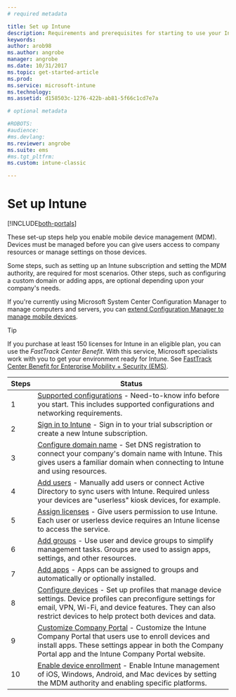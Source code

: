 ```yaml
---
# required metadata

title: Set up Intune
description: Requirements and prerequisites for starting to use your Intune subscription
keywords:
author: arob98
ms.author: angrobe
manager: angrobe
ms.date: 10/31/2017
ms.topic: get-started-article
ms.prod:
ms.service: microsoft-intune
ms.technology:
ms.assetid: d158503c-1276-422b-ab81-5f66c1cd7e7a

# optional metadata

#ROBOTS:
#audience:
#ms.devlang:
ms.reviewer: angrobe
ms.suite: ems
#ms.tgt_pltfrm:
ms.custom: intune-classic

---
```



# Set up Intune

[!INCLUDE[both-portals](./includes/note-for-both-portals.md)]

These set-up steps help you enable mobile device management (MDM). Devices must be managed before you can give users access to company resources or manage settings on those devices.

Some steps, such as setting up an Intune subscription and setting the MDM authority, are required for most scenarios. Other steps, such as configuring a custom domain or adding apps, are optional depending upon your company's needs.

If you're currently using Microsoft System Center Configuration Manager to manage computers and servers, you can [extend Configuration Manager to manage mobile devices](https://docs.microsoft.com/sccm/mdm/understand/choose-between-standalone-intune-and-hybrid-mobile-device-management).

>[!TIP]
>If you purchase at least 150 licenses for Intune in an eligible plan, you can use the *FastTrack Center Benefit*. With this service, Microsoft specialists work with you to get your environment ready for Intune. See [FastTrack Center Benefit for Enterprise Mobility + Security (EMS)](https://docs.microsoft.com/enterprise-mobility-security/Solutions/enterprise-mobility-fasttrack-program).



| Steps | Status  |
| ------------- |-------------|
| 1  | [Supported configurations](supported-devices-browsers.md) - Need-to-know info before you start. This includes supported configurations and networking requirements.|
| 2 |  [Sign in to Intune](account-sign-up.md) - Sign in to your trial subscription or create a new Intune subscription. |  
| 3 | [Configure domain name](custom-domain-name-configure.md) - Set DNS registration to connect your company's domain name with Intune. This gives users a familiar domain when connecting to Intune and using resources.  |
| 4 | [Add users](users-add.md) - Manually add users or connect Active Directory to sync users with Intune. Required unless your devices are "userless" kiosk devices, for example. |
| 5 | [Assign licenses](licenses-assign.md) - Give users permission to use Intune. Each user or userless device requires an Intune license to access the service.|
| 6 |  [Add groups](groups-add.md) - Use user and device groups to simplify management tasks. Groups are used to assign apps, settings, and other resources. |
| 7 | [Add apps](apps-add.md) - Apps can be assigned to groups and automatically or optionally installed. |
| 8 | [Configure devices](device-profiles.md) - Set up profiles that manage device settings. Device profiles can preconfigure settings for email, VPN, Wi-Fi, and device features. They can also restrict devices to help protect both devices and data.  |
| 9 | [Customize Company Portal](company-portal-app.md) - Customize the Intune Company Portal that users use to enroll devices and install apps. These settings appear in both the Company Portal app and the Intune Company Portal website. |
| 10 | [Enable device enrollment](mdm-authority-set.md) - Enable Intune management of iOS, Windows, Android, and Mac devices by setting the MDM authority and enabling specific platforms. |

